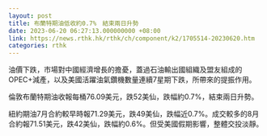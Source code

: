 ```yaml
---
layout: post
title: 布蘭特期油低收約0.7%　結束兩日升勢
date: 2023-06-20 06:27:13.000000000 +08:00
link: https://news.rthk.hk/rthk/ch/component/k2/1705514-20230620.htm
categories: rthk
---
```


油價下跌，市場對中國經濟增長的擔憂，蓋過石油輸出國組織及盟友組成的OPEC+減產，以及美國活躍油氣鑽機數量連續7星期下跌，所帶來的提振作用。

倫敦布蘭特期油收報每桶76.09美元，跌52美仙，跌幅約0.7%，結束兩日升勢。

紐約期油7月合約較早時報71.29美元，跌49美仙，跌幅近0.7%。成交較多的8月合約報71.51美元，跌42美仙，跌幅約0.6%。但受美國假期影響，整體交投淡靜。
